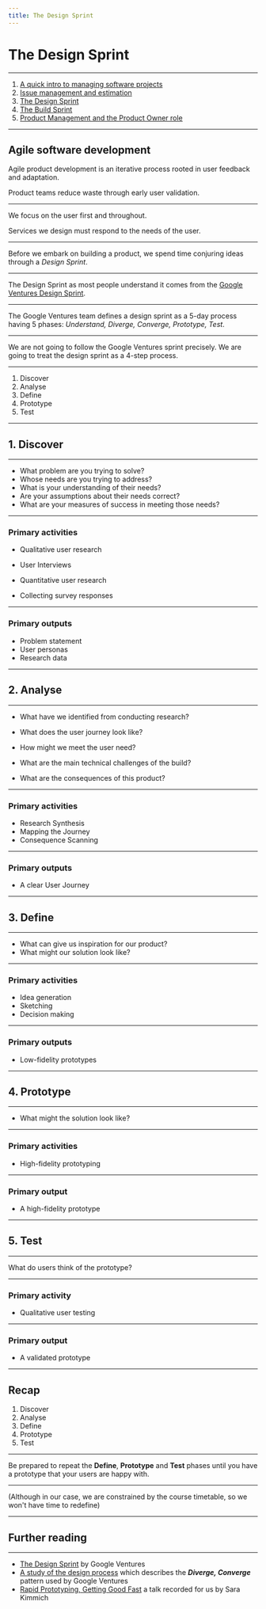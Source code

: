 ```yaml
---
title: The Design Sprint
---
```


# The Design Sprint

---

1. [A quick intro to managing software projects](../proj-mgmt)
2. [Issue management and estimation](../estimation)
3. [The Design Sprint](../design-sprint)
4. [The Build Sprint](../build-sprint)
5. [Product Management and the Product Owner role](../prod-mgmt)

---

## Agile software development

Agile product development is an iterative process rooted in user feedback and adaptation.

Product teams reduce waste through early user validation.

---

We focus on the user first and throughout.

Services we design must respond to the needs of the user.

---

Before we embark on building a product, we spend time conjuring ideas through a _Design Sprint_.

---

The Design Sprint as most people understand it comes from the [Google Ventures Design Sprint](https://www.gv.com/sprint/).

---

The Google Ventures team defines a design sprint as a 5-day process having 5 phases: _Understand, Diverge, Converge, Prototype, Test_.

---

We are not going to follow the Google Ventures sprint precisely. We are going to treat the design sprint as a 4-step process.

---

1. Discover
2. Analyse
3. Define
4. Prototype
5. Test

---

## 1. Discover

---

- What problem are you trying to solve?
- Whose needs are you trying to address?
- What is your understanding of their needs?
- Are your assumptions about their needs correct?
- What are your measures of success in meeting those needs?

---

### Primary activities

- Qualitative user research

- User Interviews

- Quantitative user research

- Collecting survey responses

---

### Primary outputs

- Problem statement
- User personas
- Research data

---

## 2. Analyse

---

- What have we identified from conducting research?

- What does the user journey look like?

- How might we meet the user need?

- What are the main technical challenges of the build?

- What are the consequences of this product?

---

### Primary activities

- Research Synthesis
- Mapping the Journey
- Consequence Scanning

---

### Primary outputs

- A clear User Journey

---

## 3. Define

---

- What can give us inspiration for our product?
- What might our solution look like?

---

### Primary activities

- Idea generation
- Sketching
- Decision making

---

### Primary outputs

- Low-fidelity prototypes

---

## 4. Prototype

---

- What might the solution look like?

---

### Primary activities

- High-fidelity prototyping

---

### Primary output

- A high-fidelity prototype

---

## 5. Test

---

What do users think of the prototype?

---

### Primary activity

- Qualitative user testing

---

### Primary output

- A validated prototype

---

## Recap

1. Discover
2. Analyse
3. Define
4. Prototype
5. Test

---

Be prepared to repeat the **Define**, **Prototype** and **Test** phases until you have a prototype that your users are happy with.

---

(Although in our case, we are constrained by the course timetable, so we won't have time to redefine)

---

## Further reading

---

- [The Design Sprint](https://www.gv.com/sprint/) by Google Ventures
- [A study of the design process](<https://www.designcouncil.org.uk/sites/default/files/asset/document/ElevenLessons_Design_Council%20(2).pdf>) which describes the **_Diverge, Converge_** pattern used by Google Ventures
- [Rapid Prototyping, Getting Good Fast](https://vimeo.com/374139411) a talk recorded for us by Sara Kimmich
